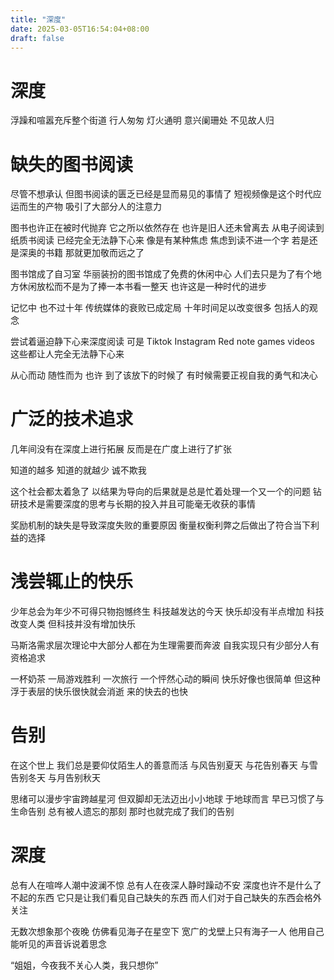 ```yaml
---
title: "深度"
date: 2025-03-05T16:54:04+08:00
draft: false
---
```

# 深度
浮躁和喧嚣充斥整个街道 行人匆匆 灯火通明 意兴阑珊处 不见故人归

# 缺失的图书阅读
尽管不想承认 但图书阅读的匮乏已经是显而易见的事情了 短视频像是这个时代应运而生的产物 吸引了大部分人的注意力

图书也许正在被时代抛弃 它之所以依然存在 也许是旧人还未曾离去 从电子阅读到纸质书阅读 已经完全无法静下心来 像是有某种焦虑
焦虑到读不进一个字 若是还是深奥的书籍 那就更加敬而远之了

图书馆成了自习室 华丽装扮的图书馆成了免费的休闲中心 人们去只是为了有个地方休闲放松而不是为了捧一本书看一整天 也许这是一种时代的进步

记忆中 也不过十年 传统媒体的衰败已成定局 十年时间足以改变很多 包括人的观念

尝试着逼迫静下心来深度阅读 可是 Tiktok Instagram Red note games videos 这些都让人完全无法静下心来

从心而动 随性而为 也许 到了该放下的时候了 有时候需要正视自我的勇气和决心

# 广泛的技术追求
几年间没有在深度上进行拓展 反而是在广度上进行了扩张

知道的越多 知道的就越少 诚不欺我

这个社会都太着急了 以结果为导向的后果就是总是忙着处理一个又一个的问题 钻研技术是需要深度的思考与长期的投入并且可能毫无收获的事情

奖励机制的缺失是导致深度失败的重要原因 衡量权衡利弊之后做出了符合当下利益的选择

# 浅尝辄止的快乐
少年总会为年少不可得只物抱憾终生 科技越发达的今天 快乐却没有半点增加 科技改变人类 但科技并没有增加快乐

马斯洛需求层次理论中大部分人都在为生理需要而奔波 自我实现只有少部分人有资格追求

一杯奶茶 一局游戏胜利 一次旅行 一个怦然心动的瞬间 快乐好像也很简单 但这种浮于表层的快乐很快就会消逝 来的快去的也快

# 告别
在这个世上 我们总是要仰仗陌生人的善意而活 与风告别夏天 与花告别春天 与雪告别冬天 与月告别秋天

思绪可以漫步宇宙跨越星河 但双脚却无法迈出小小地球 于地球而言 早已习惯了与生命告别 总有被人遗忘的那刻 那时也就完成了我们的告别
# 深度
总有人在喧哗人潮中波澜不惊 总有人在夜深人静时躁动不安 深度也许不是什么了不起的东西 它只是让我们看见自己缺失的东西
而人们对于自己缺失的东西会格外关注

无数次想象那个夜晚 仿佛看见海子在星空下 宽广的戈壁上只有海子一人 他用自己能听见的声音诉说着思念 

“姐姐，今夜我不关心人类，我只想你”

